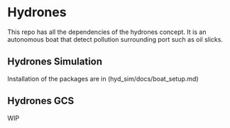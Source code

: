 # Hydrones

This repo has all the dependencies of the hydrones concept. It is an autonomous boat that detect pollution surrounding port such as oil slicks. 

## Hydrones Simulation

Installation of the packages are in (hyd_sim/docs/boat_setup.md)

## Hydrones GCS

WIP
